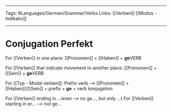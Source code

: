 ___
Tags: #Languages/German/Grammar/Verbs 
Links: [[Verben]] [[Modus - Indikativ]]
___
# Conjugation Perfekt
For [[Verben]] in one place:
[[Pronomen]] + [[Haben]] + **ge**VERB

For [[Verben]] that indicate movement to another place:
[[Pronomen]] + [[Sein]] + **ge**VERB

For [[Typ - Modal verben]]:
Prefix-verb --> [[Pronomen]] + [[Haben]]/[[Sein]] + prefix + **ge** + verb konjugation

For [[Verben]] ending in ...ieren --> no ge..., but only ...t
For [[Verben]] starting in er... --> not ge...